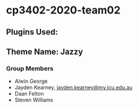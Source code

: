 # cp3402-2020-team02
## Plugins Used:
## Theme Name: Jazzy
### Group Members

- Alwin George
- Jayden Kearney, jayden.kearney@my.jcu.edu.au
- Daan Felton
- Steven Williams

